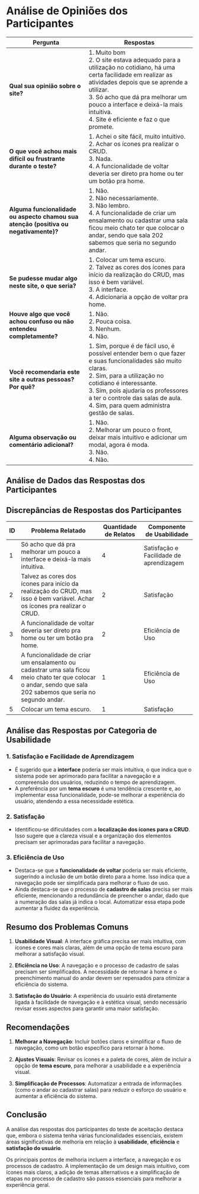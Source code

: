 # Análise de Opiniões dos Participantes

| Pergunta                                      | Respostas                                                                                                                                                  |
|-----------------------------------------------|------------------------------------------------------------------------------------------------------------------------------------------------------------|
| **Qual sua opinião sobre o site?**            | 1. Muito bom<br>2. O site estava adequado para a utilização no cotidiano, há uma certa facilidade em realizar as atividades depois que se aprende a utilizar.<br>3. Só acho que dá pra melhorar um pouco a interface e deixá-la mais intuitiva.<br>4. Site é eficiente e faz o que promete. |
| **O que você achou mais difícil ou frustrante durante o teste?** | 1. Achei o site fácil, muito intuitivo.<br>2. Achar os ícones pra realizar o CRUD.<br>3. Nada.<br>4. A funcionalidade de voltar deveria ser direto pra home ou ter um botão pra home. |
| **Alguma funcionalidade ou aspecto chamou sua atenção (positiva ou negativamente)?** | 1. Não.<br>2. Não necessariamente.<br>3. Não lembro.<br>4. A funcionalidade de criar um ensalamento ou cadastrar uma sala ficou meio chato ter que colocar o andar, sendo que sala 202 sabemos que seria no segundo andar. |
| **Se pudesse mudar algo neste site, o que seria?** | 1. Colocar um tema escuro.<br>2. Talvez as cores dos ícones para início da realização do CRUD, mas isso é bem variável.<br>3. A interface.<br>4. Adicionaria a opção de voltar pra home. |
| **Houve algo que você achou confuso ou não entendeu completamente?** | 1. Não.<br>2. Pouca coisa.<br>3. Nenhum.<br>4. Não.                                                                                                        |
| **Você recomendaria este site a outras pessoas? Por quê?** | 1. Sim, porque é de fácil uso, é possível entender bem o que fazer e suas funcionalidades são muito claras.<br>2. Sim, para a utilização no cotidiano é interessante.<br>3. Sim, pois ajudaria os professores a ter o controle das salas de aula.<br>4. Sim, para quem administra gestão de salas. |
| **Alguma observação ou comentário adicional?** | 1. Não.<br>2. Melhorar um pouco o front, deixar mais intuitivo e adicionar um modal, agora é moda.<br>3. Não.<br>4. Não.                                     |

## Análise de Dados das Respostas dos Participantes

## Discrepâncias de Respostas dos Participantes

| **ID** | **Problema Relatado**                                                                                                                                   | **Quantidade de Relatos** | **Componente de Usabilidade**                        |
|--------|-------------------------------------------------------------------------------------------------------------------------------------------------------|---------------------------|------------------------------------------------------|
| 1      | Só acho que dá pra melhorar um pouco a interface e deixá-la mais intuitiva.                                                                             | 4                         | Satisfação e Facilidade de aprendizagem              |
| 2      | Talvez as cores dos ícones para início da realização do CRUD, mas isso é bem variável. Achar os ícones pra realizar o CRUD.                            | 2                         | Satisfação                                           |
| 3      | A funcionalidade de voltar deveria ser direto pra home ou ter um botão pra home.                                                                       | 2                         | Eficiência de Uso                                   |
| 4      | A funcionalidade de criar um ensalamento ou cadastrar uma sala ficou meio chato ter que colocar o andar, sendo que sala 202 sabemos que seria no segundo andar. | 1                         | Eficiência de Uso                                   |
| 5      | Colocar um tema escuro.                                                                                                                                 | 1                         | Satisfação                                           |

## Análise das Respostas por Categoria de Usabilidade

### 1. **Satisfação e Facilidade de Aprendizagem**
- É sugerido que a **interface** poderia ser mais intuitiva, o que indica que o sistema pode ser aprimorado para facilitar a navegação e a compreensão dos usuários, reduzindo o tempo de aprendizagem.
- A preferência por um **tema escuro** é uma tendência crescente e, ao implementar essa funcionalidade, pode-se melhorar a experiência do usuário, atendendo a essa necessidade estética.
  
### 2. **Satisfação**
- Identificou-se dificuldades com a **localização dos ícones para o CRUD**. Isso sugere que a clareza visual e a organização dos elementos precisam ser aprimoradas para facilitar a navegação.
  
### 3. **Eficiência de Uso**
- Destaca-se que a **funcionalidade de voltar** poderia ser mais eficiente, sugerindo a inclusão de um botão direto para a home. Isso indica que a navegação pode ser simplificada para melhorar o fluxo de uso.
- Ainda destaca-se que o processo de **cadastro de salas** precisa ser mais eficiente, mencionando a redundância de preencher o andar, dado que a numeração das salas já indica o local. Automatizar essa etapa pode aumentar a fluidez da experiência.

## Resumo dos Problemas Comuns

1. **Usabilidade Visual**: A interface gráfica precisa ser mais intuitiva, com ícones e cores mais claras, além de uma opção de tema escuro para melhorar a satisfação visual.
  
2. **Eficiência no Uso**: A navegação e o processo de cadastro de salas precisam ser simplificados. A necessidade de retornar à home e o preenchimento manual do andar devem ser repensados para otimizar a eficiência do sistema.

3. **Satisfação do Usuário**: A experiência do usuário está diretamente ligada à facilidade de navegação e à estética visual, sendo necessário revisar esses aspectos para garantir uma maior satisfação.

## Recomendações

1. **Melhorar a Navegação**: Incluir botões claros e simplificar o fluxo de navegação, como um botão específico para retornar à home.
  
2. **Ajustes Visuais**: Revisar os ícones e a paleta de cores, além de incluir a opção de **tema escuro**, para melhorar a usabilidade e a experiência visual.

3. **Simplificação de Processos**: Automatizar a entrada de informações (como o andar ao cadastrar salas) para reduzir o esforço do usuário e aumentar a eficiência do sistema.

## Conclusão

A análise das respostas dos participantes do teste de aceitação destaca que, embora o sistema tenha várias funcionalidades essenciais, existem áreas significativas de melhoria em relação à **usabilidade**, **eficiência** e **satisfação do usuário**.

Os principais pontos de melhoria incluem a interface, a navegação e os processos de cadastro. A implementação de um design mais intuitivo, com ícones mais claros, a adição de temas alternativos e a simplificação de etapas no processo de cadastro são passos essenciais para melhorar a experiência geral.
